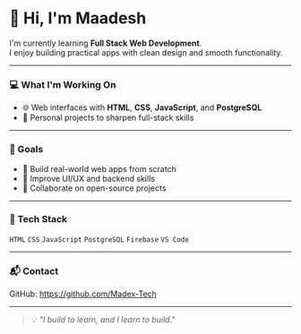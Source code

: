 # 👋 Hi, I'm Maadesh

I'm currently learning **Full Stack Web Development**.  
I enjoy building practical apps with clean design and smooth functionality.

---

### 💻 What I'm Working On

- 🌐 Web interfaces with **HTML**, **CSS**, **JavaScript**, and **PostgreSQL**
- 🧪 Personal projects to sharpen full-stack skills

---

### 🎯 Goals

- 🚀 Build real-world web apps from scratch
- 🎨 Improve UI/UX and backend skills
- 🤝 Collaborate on open-source projects

---

### 🧰 Tech Stack

`HTML` `CSS` `JavaScript` `PostgreSQL`
 `Firebase` `VS Code` 

---

### 📬 Contact

GitHub: https://github.com/Madex-Tech  

---

> 💡 *"I build to learn, and I learn to build."*
